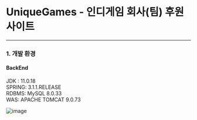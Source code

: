# UniqueGames - 인디게임 회사(팀) 후원 사이트
***

### 1. 개발 환경
#### BackEnd
JDK : 11.0.18 <br>
SPRING: 3.1.1.RELEASE <br>
RDBMS: MySQL 8.0.33 <br>
WAS: APACHE TOMCAT 9.0.73 <br>

![image](https://github.com/JeonB/Uniquegames/assets/57223597/818afb0b-3dcd-4a5a-81f2-98d8934da18b) <br>

